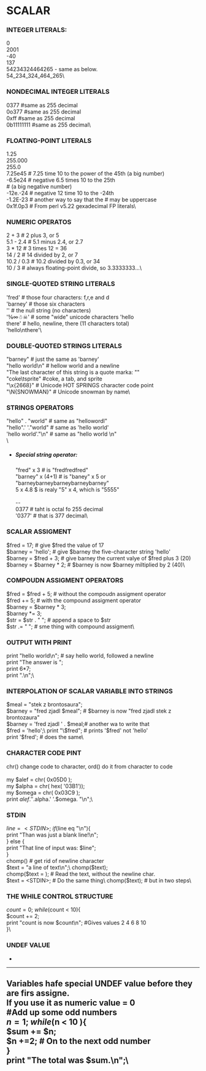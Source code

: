 # SCALAR

### INTEGER LITERALS:
0\
2001\
-40\
137\
54234324464265 - same as below.\
54_234_324_464_265\

### NONDECIMAL INTEGER LITERALS
0377          #same as 255 decimal\
0o377         #same as 255 decimal\
0xff          #same as 255 decimal\
0b11111111    #same as 255 decimal\

### FLOATING-POINT LITERALS
1.25\
255.000\
255.0\
7.25e45  # 7.25 time 10 to the power of the 45th (a big number)\
-6.5e24  # negative 6.5 times 10 to the 25th\
         # (a big negative number)\
-12e.-24 # negative 12 time 10 to the -24th\
-1.2E-23 # another way to say that the # may be uppercase\
0x1f.0p3  # From perl v5.22 gexadecimal FP literals\

### NUMERIC OPERATOS
2 + 3      # 2 plus 3, or 5\
5.1 - 2.4  # 5.1 minus 2.4, or 2.7\
3 * 12     # 3 times 12 = 36\
14 / 2     # 14 divided by 2, or 7\
10.2 / 0.3 # 10.2 divided by 0.3, or 34\
10 / 3     # always floating-point divide, so 3.3333333...\

### SINGLE-QUOTED STRING LITERALS
'fred'      # those four characters: f,r,e and d\
'barney'    # those six characters\
''          # the null string (no characters)\
'⅚∞☃☠'      # some "wide" unicode characters
'hello\
there'      # hello, newline, there (11 characters total)\
'hello\nthere'\

### DOUBLE-QUOTED STRINGS LITERALS
"barney"        # just the same as 'barney'\
"hello world\n" # hellow world and a newline\
"The last character  of this string is a quote marka: \""\
"coke\tsprite"  #coke, a tab, and sprite\
"\x{2668}"      # Unicode HOT SPRINGS character code point\
"\N{SNOWMAN}"   # Unicode snowman by name\

### STRINGS OPERATORS
"hello" . "world"       # same as "hellowordl"\
"hello".' '."world"     # same as 'hello world'\
'hello world'."\n"      # same as "hello world \n"\
\
+ #####  Special string operator:
  "fred" x 3        # is "fredfredfred"\
  "barney" x (4+1)  # is "baney" x 5 or "barneybarneybarneybarneybarney"\
  5 x 4.8           $ is realy "5" x 4, which is "5555"\
\
--\
0377      # taht is octal fo 255 decimal\
'0377'    # that is 377 decimal\

### SCALAR ASSIGMENT
$fred = 17;              # give $fred the value of 17\
$barney = 'hello';       # give $barney the five-character string 'hello'\
$barney = $fred + 3;     # give barney the current valye of $fred plus 3 (20)\
$barney = $barney * 2;   # $barney is now $barney miltiplied by 2 (40)\

### COMPOUDN ASSIGMENT OPERATORS
$fred = $fred + 5;      # without the compoudn assigment operator\
$fred += 5;             # with the compound assigment operator\
$barney = $barney * 3;\
$barney *= 3;\
$str = $str . " ";      # append a space to $str\
$str .= " ";            # sme thing with compound assigment\

### OUTPUT WITH PRINT
print "hello world\n";    # say hello world, followed a newline\
print "The answer is ";\
print 6*7;\
print ".\n";\

### INTERPOLATION OF SCALAR VARIABLE INTO STRINGS
$meal = "stek z brontosaura";\
$barney = "fred zjadl $meal";   # $barney is now "fred zjadl stek z brontozaura"\
$barney = 'fred zjadl ' . $meal;# another wa to write that\
$fred = 'hello';\
print "\$fred";       # prints '$fred' not 'hello'\
print '$fred';        # does the same\

### CHARACTER CODE PINT
chr() change code to character, ord() do it from character to code\
\
my $alef = chr( 0x05D0 );\
my $alpha = chr( hex( '03B1'));\
my $omega = chr( 0x03C9 );\
print $alef.' '.$alpha.' '.$omega. "\n";\

### STDIN
$line = <STDIN>;\
if ($line eq "\n"){\
  print "Than was just a blank line!\n";\
} else {\
  print "That line of input was: $line";\
}\
chomp() # get rid of newline character\
$text = "a line of text\n";\
chomp($text);\
chomp($text = <STDIN>);         # Read the text, without the newline char.\
$text = <STDIN>;                # Do the same thing\
chomp($text);                   # but in two steps\

### THE WHILE CONTROL STRUCTURE
$count = 0;\
while ($count < 10){\
  $count += 2;\
  print "count is now $count\n"; #Gives values 2 4  6 8 10\
}\

### UNDEF VALUE
+
-----------------------------------------------------------------
Variables hafe special UNDEF value before they are firs assigne.\
If you use it as numeric value = 0\
#Add up some odd numbers\
$n = 1;\
while ($n < 10 ){\
  $sum += $n;\
  $n +=2; # On to the next odd number\
}\
print "The total was $sum.\n";\
-----------------------------------------------------------------
